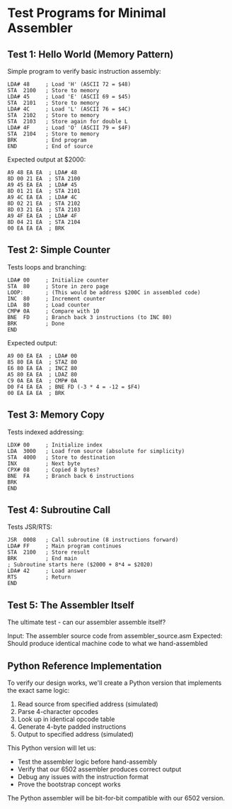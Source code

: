 # Test Programs for Minimal Assembler

## Test 1: Hello World (Memory Pattern)
Simple program to verify basic instruction assembly:

```
LDA# 48     ; Load 'H' (ASCII 72 = $48)  
STA  2100   ; Store to memory
LDA# 45     ; Load 'E' (ASCII 69 = $45)
STA  2101   ; Store to memory  
LDA# 4C     ; Load 'L' (ASCII 76 = $4C)
STA  2102   ; Store to memory
STA  2103   ; Store again for double L
LDA# 4F     ; Load 'O' (ASCII 79 = $4F)
STA  2104   ; Store to memory
BRK         ; End program
END         ; End of source
```

Expected output at $2000:
```
A9 48 EA EA  ; LDA# 48
8D 00 21 EA  ; STA 2100  
A9 45 EA EA  ; LDA# 45
8D 01 21 EA  ; STA 2101
A9 4C EA EA  ; LDA# 4C
8D 02 21 EA  ; STA 2102
8D 03 21 EA  ; STA 2103
A9 4F EA EA  ; LDA# 4F
8D 04 21 EA  ; STA 2104
00 EA EA EA  ; BRK
```

## Test 2: Simple Counter
Tests loops and branching:

```
LDA# 00     ; Initialize counter
STA  80     ; Store in zero page
LOOP:       ; (This would be address $200C in assembled code)
INC  80     ; Increment counter
LDA  80     ; Load counter  
CMP# 0A     ; Compare with 10
BNE  FD     ; Branch back 3 instructions (to INC 80)
BRK         ; Done
END
```

Expected output:
```
A9 00 EA EA  ; LDA# 00
85 80 EA EA  ; STAZ 80
E6 80 EA EA  ; INCZ 80  
A5 80 EA EA  ; LDAZ 80
C9 0A EA EA  ; CMP# 0A
D0 F4 EA EA  ; BNE FD (-3 * 4 = -12 = $F4)
00 EA EA EA  ; BRK
```

## Test 3: Memory Copy
Tests indexed addressing:

```
LDX# 00     ; Initialize index
LDA  3000   ; Load from source (absolute for simplicity)
STA  4000   ; Store to destination  
INX         ; Next byte
CPX# 08     ; Copied 8 bytes?
BNE  FA     ; Branch back 6 instructions
BRK
END
```

## Test 4: Subroutine Call
Tests JSR/RTS:

```
JSR  0008   ; Call subroutine (8 instructions forward)
LDA# FF     ; Main program continues
STA  2100   ; Store result
BRK         ; End main
; Subroutine starts here ($2000 + 8*4 = $2020)
LDA# 42     ; Load answer
RTS         ; Return
END
```

## Test 5: The Assembler Itself
The ultimate test - can our assembler assemble itself?

Input: The assembler source code from assembler_source.asm
Expected: Should produce identical machine code to what we hand-assembled

## Python Reference Implementation

To verify our design works, we'll create a Python version that implements the exact same logic:

1. Read source from specified address (simulated)
2. Parse 4-character opcodes
3. Look up in identical opcode table  
4. Generate 4-byte padded instructions
5. Output to specified address (simulated)

This Python version will let us:
- Test the assembler logic before hand-assembly
- Verify that our 6502 assembler produces correct output
- Debug any issues with the instruction format
- Prove the bootstrap concept works

The Python assembler will be bit-for-bit compatible with our 6502 version.